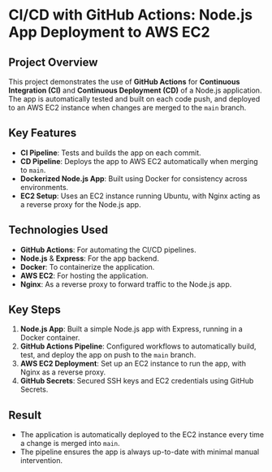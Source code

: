 # CI/CD with GitHub Actions: Node.js App Deployment to AWS EC2

## Project Overview

This project demonstrates the use of **GitHub Actions** for **Continuous Integration (CI)** and **Continuous Deployment (CD)** of a Node.js application. The app is automatically tested and built on each code push, and deployed to an AWS EC2 instance when changes are merged to the `main` branch.

## Key Features

- **CI Pipeline**: Tests and builds the app on each commit.
- **CD Pipeline**: Deploys the app to AWS EC2 automatically when merging to `main`.
- **Dockerized Node.js App**: Built using Docker for consistency across environments.
- **EC2 Setup**: Uses an EC2 instance running Ubuntu, with Nginx acting as a reverse proxy for the Node.js app.

## Technologies Used

- **GitHub Actions**: For automating the CI/CD pipelines.
- **Node.js** & **Express**: For the app backend.
- **Docker**: To containerize the application.
- **AWS EC2**: For hosting the application.
- **Nginx**: As a reverse proxy to forward traffic to the Node.js app.

## Key Steps

1. **Node.js App**: Built a simple Node.js app with Express, running in a Docker container.
2. **GitHub Actions Pipeline**: Configured workflows to automatically build, test, and deploy the app on push to the `main` branch.
3. **AWS EC2 Deployment**: Set up an EC2 instance to run the app, with Nginx as a reverse proxy.
4. **GitHub Secrets**: Secured SSH keys and EC2 credentials using GitHub Secrets.

## Result

- The application is automatically deployed to the EC2 instance every time a change is merged into `main`.
- The pipeline ensures the app is always up-to-date with minimal manual intervention.
